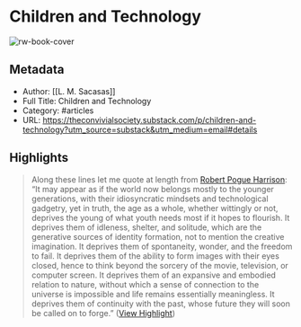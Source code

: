# Children and Technology

![rw-book-cover](https://substackcdn.com/image/fetch/w_1200,h_600,c_limit,f_jpg,q_auto:good,fl_progressive:steep/https%3A%2F%2Fbucketeer-e05bbc84-baa3-437e-9518-adb32be77984.s3.amazonaws.com%2Fpublic%2Fimages%2Fa6c832c4-09d5-48c5-a8e9-bbac5645ae04_1600x675.png)

## Metadata
- Author: [[L. M. Sacasas]]
- Full Title: Children and Technology
- Category: #articles
- URL: https://theconvivialsociety.substack.com/p/children-and-technology?utm_source=substack&utm_medium=email#details

## Highlights

> Along these lines let me quote at length from [Robert Pogue Harrison](https://press.uchicago.edu/ucp/books/book/chicago/J/bo18596462.html):
>  “It may appear as if the world now belongs mostly to the younger generations, with their idiosyncratic mindsets and technological gadgetry, yet in truth, the age as a whole, whether wittingly or not, deprives the young of what youth needs most if it hopes to flourish. It deprives them of idleness, shelter, and solitude, which are the generative sources of identity formation, not to mention the creative imagination. It deprives them of spontaneity, wonder, and the freedom to fail. It deprives them of the ability to form images with their eyes closed, hence to think beyond the sorcery of the movie, television, or computer screen. It deprives them of an expansive and embodied relation to nature, without which a sense of connection to the universe is impossible and life remains essentially meaningless. It deprives them of continuity with the past, whose future they will soon be called on to forge.” ([View Highlight](https://read.readwise.io/read/01h9zgt110gt9s2yrp5zjgvjb9))

